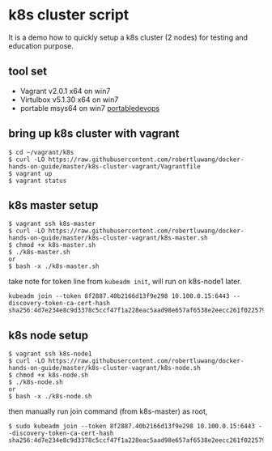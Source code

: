 # k8s cluster script
It is a demo how to quickly setup a k8s cluster (2 nodes) for testing and education purpose.

## tool set
- Vagrant v2.0.1 x64 on win7
- Virtulbox v5.1.30 x64 on win7
- portable msys64 on win7  [portabledevops](https://github.com/robertluwang/portabledevops)

## bring up k8s cluster with vagrant
```
$ cd ~/vagrant/k8s
$ curl -LO https://raw.githubusercontent.com/robertluwang/docker-hands-on-guide/master/k8s-cluster-vagrant/Vagrantfile
$ vagrant up
$ vagrant status
```
## k8s master setup 
```
$ vagrant ssh k8s-master
$ curl -LO https://raw.githubusercontent.com/robertluwang/docker-hands-on-guide/master/k8s-cluster-vagrant/k8s-master.sh 
$ chmod +x k8s-master.sh
$ ./k8s-master.sh 
or 
$ bash -x ./k8s-master.sh 
```
take note for token line from `kubeadm init`, will run on k8s-node1 later.
```
kubeadm join --token 8f2887.40b2166d13f9e298 10.100.0.15:6443 --discovery-token-ca-cert-hash sha256:4d7e234e8c9d3378c5ccf47f1a228eac5aad98e657af6538e2eecc261f022579 
```

## k8s node setup
```
$ vagrant ssh k8s-node1
$ curl -LO https://raw.githubusercontent.com/robertluwang/docker-hands-on-guide/master/k8s-cluster-vagrant/k8s-node.sh
$ chmod +x k8s-node.sh
$ ./k8s-node.sh 
or 
$ bash -x ./k8s-node.sh 
```
then manually run join command (from k8s-master) as root,
```
$ sudo kubeadm join --token 8f2887.40b2166d13f9e298 10.100.0.15:6443 --discovery-token-ca-cert-hash sha256:4d7e234e8c9d3378c5ccf47f1a228eac5aad98e657af6538e2eecc261f022579 
```


